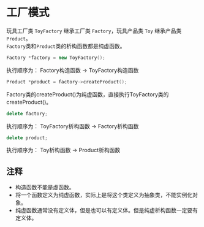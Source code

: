 # 工厂模式

玩具工厂类 `ToyFactory` 继承工厂类 `Factory`，玩具产品类 `Toy` 继承产品类 `Product`。   
`Factory`类和`Product`类的析构函数都是纯虚函数。

```cpp
Factory *factory = new ToyFactory();
```
执行顺序为：
Factory构造函数 -> ToyFactory构造函数

```cpp
Product *product = factory->createProduct();
```
Factory类的createProduct()为纯虚函数，直接执行ToyFactory类的createProduct()。

```cpp
delete factory;
```
执行顺序为：
ToyFactory析构函数 -> Factory析构函数

```cpp
delete product;
```
执行顺序为：
Toy析构函数 -> Product析构函数

## 注释
- 构造函数不能是虚函数。 
- 将一个函数定义为纯虚函数，实际上是将这个类定义为抽象类，不能实例化对象。
- 纯虚函数通常没有定义体，但是也可以有定义体。但是纯虚析构函数一定要有定义体。